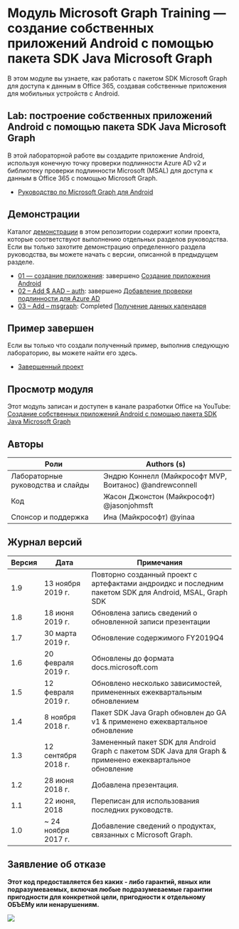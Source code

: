# <a name="microsoft-graph-training-module---build-android-native-apps-with-the-microsoft-graph-java-sdk"></a>Модуль Microsoft Graph Training — создание собственных приложений Android с помощью пакета SDK Java Microsoft Graph

В этом модуле вы узнаете, как работать с пакетом SDK Microsoft Graph для доступа к данным в Office 365, создавая собственные приложения для мобильных устройств с Android.

## <a name="lab---build-android-native-apps-with-the-microsoft-graph-java-sdk"></a>Lab: построение собственных приложений Android с помощью пакета SDK Java Microsoft Graph

В этой лабораторной работе вы создадите приложение Android, используя конечную точку проверки подлинности Azure AD v2 и библиотеку проверки подлинности Microsoft (MSAL) для доступа к данным в Office 365 с помощью Microsoft Graph.

- [Руководство по Microsoft Graph для Android](https://docs.microsoft.com/graph/tutorials/android)

## <a name="demos"></a>Демонстрации

Каталог [демонстрации](./demos) в этом репозитории содержит копии проекта, которые соответствуют выполнению отдельных разделов руководства. Если вы только захотите демонстрацию определенного раздела руководства, вы можете начать с версии, описанной в предыдущем разделе.

- [01 — создание приложения](demos/01-create-app): завершено [Создание приложения Android](https://docs.microsoft.com/graph/tutorials/android?tutorial-step=1)
- [02 – Add $ AAD – auth](demos/02-add-aad-auth): завершено [Добавление проверки подлинности для Azure AD](https://docs.microsoft.com/graph/tutorials/android?tutorial-step=3)
- [03 – Add – msgraph](demos/03-add-msgraph): Completed [Получение данных календаря](https://docs.microsoft.com/graph/tutorials/android?tutorial-step=4)

## <a name="completed-sample"></a>Пример завершен

Если вы только что создали полученный пример, выполнив следующую лабораторию, вы можете найти его здесь.

- [Завершенный проект](demos/03-add-msgraph)

## <a name="watch-the-module"></a>Просмотр модуля

Этот модуль записан и доступен в канале разработки Office на YouTube: [Создание собственных приложений Android с помощью пакета SDK Java Microsoft Graph](https://youtu.be/BLmOmv4FSsQ)

## <a name="contributors"></a>Авторы

| Роли                | Authors (s)                                               |
| -------------------- | ------------------------------------------------------- |
| Лабораторные руководства и слайды | Эндрю Коннелл (Майкрософт MVP, Воитанос) @andrewconnell |
| Код                 | Жасон Джонстон (Майкрософт) @jasonjohmsft                |
| Спонсор и поддержка    | Ина (Майкрософт) @yinaa                          |

## <a name="version-history"></a>Журнал версий

| Версия | Дата               | Примечания                                                                   |
| ------- | ------------------ | -------------------------------------------------------------------------- |
| 1.9     | 13 ноября 2019 г.  | Повторно созданный проект с артефактами андроидкс и последним пакетом SDK для Android, MSAL, Graph SDK |
| 1.8     | 18 июня 2019 г.      | Обновлена запись сведений о обновленной записи презентации                           |
| 1.7     | 30 марта 2019 г.     | Обновление содержимого FY2019Q4                                                   |
| 1.6     | 20 февраля 2019 г.  | Обновлены до формата docs.microsoft.com                                       |
| 1.5     | 12 февраля 2019 г.  | Обновлено несколько зависимостей, примененных ежеквартальным обновлением                    |
| 1.4     | 8 ноября 2018 г.   | Пакет SDK Java Graph обновлен до GA v1 & применено ежеквартальное обновление                |
| 1.3     | 12 сентября 2018 г. | Замененный пакет SDK для Android Graph с пакетом SDK Java для Graph & применено ежеквартальное обновление |
| 1.2     | 28 июня 2018 г.      | Добавлена презентация.                                                          |
| 1.1     | 22 июня, 2018      | Переписан для использования последних руководств.                                          |
| 1.0     | ~ 24 ноября 2017 г. | Добавление сведений о продуктах, связанных с Microsoft Graph.                             |

## <a name="disclaimer"></a>Заявление об отказе

**Этот код предоставляется без каких _-_ либо гарантий, явных или подразумеваемых, включая любые подразумеваемые гарантии пригодности для конкретной цели, пригодности к отдельному ОБЪЕМу или ненарушениям.**

<!-- markdownlint-disable MD033 -->
<img src="https://telemetry.sharepointpnp.com/msgraph-training-android" />
